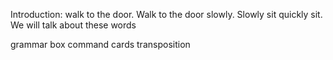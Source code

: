 
Introduction: walk to the door. Walk to the door slowly. Slowly sit quickly sit. We will talk about these words

grammar box
command cards
transposition
